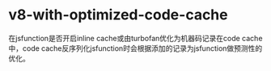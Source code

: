 # v8-with-optimized-code-cache
在jsfunction是否开启inline cache或由turbofan优化为机器码记录在code cache中，code cache反序列化jsfunction时会根据添加的记录为jsfunction做预测性的优化。
